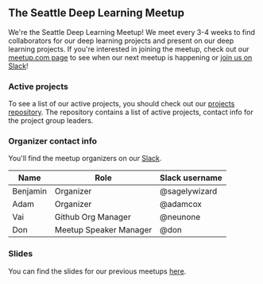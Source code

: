 ## The Seattle Deep Learning Meetup

We're the Seattle Deep Learning Meetup! We meet every 3-4 weeks to find collaborators for our deep learning projects and present on our deep learning projects. If you're interested in joining the meetup, check out our [meetup.com page](https://www.meetup.com/Seattle-Deep-Learning-Meetup/) to see when our next meetup is happening or [join us on Slack](https://deepseattle.herokuapp.com)!

### Active projects

To see a list of our active projects, you should check out our [projects repository](https://github.com/deepseattle/projects). The repository contains a list of active projects, contact info for the project group leaders.

### Organizer contact info

You'll find the meetup organizers on our [Slack](https://deepseattle.herokuapp.com).

| Name     | Role                   | Slack username |
| -------- | ---------------------- | -------------- |
| Benjamin | Organizer              | @sagelywizard  |
| Adam     | Organizer              | @adamcox       |
| Vai      | Github Org Manager     | @neunone       |
| Don      | Meetup Speaker Manager | @don           |

### Slides

You can find the slides for our previous meetups [here](https://drive.google.com/drive/folders/0B-EvW0MKoTHXc0w5dU1KM0pWVFU?usp=sharing).
